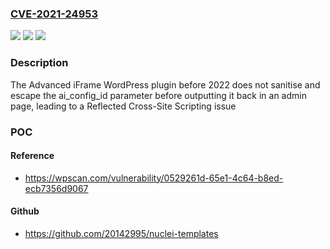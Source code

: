 ### [CVE-2021-24953](https://cve.mitre.org/cgi-bin/cvename.cgi?name=CVE-2021-24953)
![](https://img.shields.io/static/v1?label=Product&message=Advanced%20iFrame&color=blue)
![](https://img.shields.io/static/v1?label=Version&message=2022%3C%202022%20&color=brighgreen)
![](https://img.shields.io/static/v1?label=Vulnerability&message=CWE-79%20Cross-site%20Scripting%20(XSS)&color=brighgreen)

### Description

The Advanced iFrame WordPress plugin before 2022 does not sanitise and escape the ai_config_id parameter before outputting it back in an admin page, leading to a Reflected Cross-Site Scripting issue

### POC

#### Reference
- https://wpscan.com/vulnerability/0529261d-65e1-4c64-b8ed-ecb7356d9067

#### Github
- https://github.com/20142995/nuclei-templates

